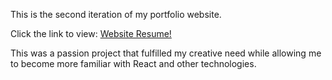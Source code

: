 This is the second iteration of my portfolio website. 

Click the link to view: [Website Resume! ](https://imran1503.github.io/IL_Web_Resume/)

This was a passion project that fulfilled my creative need while allowing me to become more familiar with React and other technologies.

 
